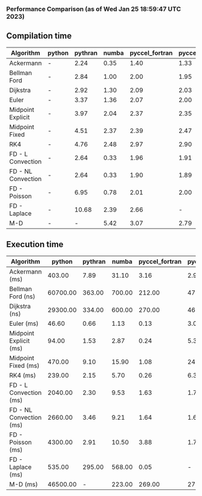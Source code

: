 ### Performance Comparison (as of Wed Jan 25 18:59:47 UTC 2023)
## Compilation time
Algorithm                 | python                    | pythran                   | numba                     | pyccel_fortran            | pyccel_c                 
------------------------- | ------------------------- | ------------------------- | ------------------------- | ------------------------- | -------------------------
Ackermann                 | -                         | 2.24                      | 0.35                      | 1.40                      | 1.33                     
Bellman Ford              | -                         | 2.84                      | 1.00                      | 2.00                      | 1.95                     
Dijkstra                  | -                         | 2.92                      | 1.30                      | 2.09                      | 2.03                     
Euler                     | -                         | 3.37                      | 1.36                      | 2.07                      | 2.00                     
Midpoint Explicit         | -                         | 3.97                      | 2.04                      | 2.37                      | 2.35                     
Midpoint Fixed            | -                         | 4.51                      | 2.37                      | 2.39                      | 2.47                     
RK4                       | -                         | 4.76                      | 2.48                      | 2.97                      | 2.90                     
FD - L Convection         | -                         | 2.64                      | 0.33                      | 1.96                      | 1.91                     
FD - NL Convection        | -                         | 2.64                      | 0.33                      | 1.90                      | 1.89                     
FD - Poisson              | -                         | 6.95                      | 0.78                      | 2.01                      | 2.00                     
FD - Laplace              | -                         | 10.68                     | 2.39                      | 2.66                      | -                        
M-D                       | -                         | -                         | 5.42                      | 3.07                      | 2.79                     

## Execution time
Algorithm                 | python                    | pythran                   | numba                     | pyccel_fortran            | pyccel_c                 
------------------------- | ------------------------- | ------------------------- | ------------------------- | ------------------------- | -------------------------
Ackermann (ms)            | 403.00                    | 7.89                      | 31.10                     | 3.16                      | 2.94                     
Bellman Ford (ns)         | 60700.00                  | 363.00                    | 700.00                    | 212.00                    | 479.00                   
Dijkstra (ns)             | 29300.00                  | 334.00                    | 600.00                    | 270.00                    | 464.00                   
Euler (ms)                | 46.60                     | 0.66                      | 1.13                      | 0.13                      | 3.01                     
Midpoint Explicit (ms)    | 94.00                     | 1.53                      | 2.87                      | 0.24                      | 5.32                     
Midpoint Fixed (ms)       | 470.00                    | 9.10                      | 15.90                     | 1.08                      | 24.50                    
RK4 (ms)                  | 239.00                    | 2.15                      | 5.70                      | 0.26                      | 6.36                     
FD - L Convection (ms)    | 2040.00                   | 2.30                      | 9.53                      | 1.63                      | 1.72                     
FD - NL Convection (ms)   | 2660.00                   | 3.46                      | 9.21                      | 1.64                      | 1.65                     
FD - Poisson (ms)         | 4300.00                   | 2.91                      | 10.50                     | 3.88                      | 1.75                     
FD - Laplace (ms)         | 535.00                    | 295.00                    | 568.00                    | 0.05                      | -                        
M-D (ms)                  | 46500.00                  | -                         | 223.00                    | 269.00                    | 275.00                   
